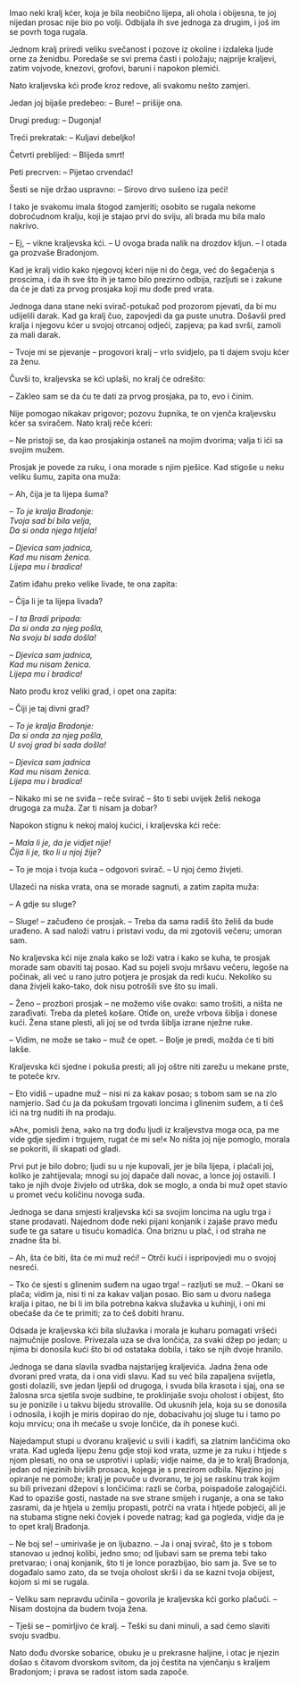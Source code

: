 Imao neki kralj kćer, koja je bila neobično lijepa, ali ohola i obijesna, te joj nijedan prosac nije bio po volji. Odbijala ih sve jednoga za drugim, i još im se povrh toga rugala.

Jednom kralj priredi veliku svečanost i pozove iz okoline i izdaleka ljude orne za ženidbu. Poredaše se svi prema časti i položaju; najprije kraljevi, zatim vojvode, knezovi, grofovi, baruni i napokon plemići.

Nato kraljevska kći prođe kroz redove, ali svakomu nešto zamjeri.

Jedan joj bijaše predebeo: – Bure! – prišije ona.

Drugi predug: – Dugonja!

Treći prekratak: – Kuljavi debeljko!

Četvrti preblijed: – Blijeda smrt!

Peti precrven: – Pijetao crvendać!

Šesti se nije držao uspravno: – Sirovo drvo sušeno iza peći!

I tako je svakomu imala štogod zamjeriti; osobito se rugala nekome dobroćudnom kralju, koji je stajao prvi do sviju, ali brada mu bila malo nakrivo.

– Ej, – vikne kraljevska kći. – U ovoga brada nalik na drozdov kljun. – I otada ga prozvaše Bradonjom.

Kad je kralj vidio kako njegovoj kćeri nije ni do čega, već do šegačenja s proscima, i da ih sve što ih je tamo bilo prezirno odbija, razljuti se i zakune da će je dati za prvog prosjaka koji mu dođe pred vrata.

Jednoga dana stane neki svirač-potukač pod prozorom pjevati, da bi mu udijelili darak. Kad ga kralj čuo, zapovjedi da ga puste unutra. Došavši pred kralja i njegovu kćer u svojoj otrcanoj odjeći, zapjeva; pa kad svrši, zamoli za mali darak.

– Tvoje mi se pjevanje – progovori kralj – vrlo svidjelo, pa ti dajem svoju kćer za ženu.

Čuvši to, kraljevska se kći uplaši, no kralj će odrešito:

– Zakleo sam se da ću te dati za prvog prosjaka, pa to, evo i činim.

Nije pomogao nikakav prigovor; pozovu župnika, te on vjenča kraljevsku kćer sa sviračem. Nato kralj reče kćeri:

– Ne pristoji se, da kao prosjakinja ostaneš na mojim dvorima; valja ti ići sa svojim mužem.

Prosjak je povede za ruku, i ona morade s njim pješice. Kad stigoše u neku veliku šumu, zapita ona muža:

– Ah, čija je ta lijepa šuma?

_– To je kralja Bradonje:  
Tvoja sad bi bila velja,  
Da si onda njega htjela!_

_– Djevica sam jadnica,  
Kad mu nisam ženica.  
Lijepa mu i bradica!_

Zatim iđahu preko velike livade, te ona zapita:

– Čija li je ta lijepa livada?

_– I ta Bradi pripada:  
Da si onda za njeg pošla,  
Na svoju bi sada došla!_

_– Djevica sam jadnica,  
Kad mu nisam ženica.  
Lijepa mu i bradica!_

Nato prođu kroz veliki grad, i opet ona zapita:

– Čiji je taj divni grad?

_– To je kralja Bradonje:  
Da si onda za njeg pošla,  
U svoj grad bi sada došla!_

_– Djevica sam jadnica  
Kad mu nisam ženica.  
Lijepa mu i bradica!_

– Nikako mi se ne sviđa – reče svirač – što ti sebi uvijek želiš nekoga drugoga za muža. Zar ti nisam ja dobar?

Napokon stignu k nekoj maloj kućici, i kraljevska kći reče:

_– Mala li je, da je vidjet nije!  
Čija li je, tko li u njoj žije?_

– To je moja i tvoja kuća – odgovori svirač. – U njoj ćemo živjeti.

Ulazeći na niska vrata, ona se morade sagnuti, a zatim zapita muža:

– A gdje su sluge?

– Sluge! – začuđeno će prosjak. – Treba da sama radiš što želiš da bude urađeno. A sad naloži vatru i pristavi vodu, da mi zgotoviš večeru; umoran sam.

No kraljevska kći nije znala kako se loži vatra i kako se kuha, te prosjak morade sam obaviti taj posao. Kad su pojeli svoju mršavu večeru, legoše na počinak, ali već u rano jutro potjera je prosjak da redi kuću. Nekoliko su dana živjeli kako-tako, dok nisu potrošili sve što su imali.

– Ženo – prozbori prosjak – ne možemo više ovako: samo trošiti, a ništa ne zarađivati. Treba da pleteš košare. Otiđe on, ureže vrbova šiblja i donese kući. Žena stane plesti, ali joj se od tvrda šiblja izrane nježne ruke.

– Vidim, ne može se tako – muž će opet. – Bolje je predi, možda će ti biti lakše.

Kraljevska kći sjedne i pokuša presti; ali joj oštre niti zarežu u mekane prste, te poteče krv.

– Eto vidiš – upadne muž – nisi ni za kakav posao; s tobom sam se na zlo namjerio. Sad ću ja da pokušam trgovati loncima i glinenim suđem, a ti ćeš ići na trg nuditi ih na prodaju.

»Ah«, pomisli žena, »ako na trg dođu ljudi iz kraljevstva moga oca, pa me vide gdje sjedim i trgujem, rugat će mi se!« No ništa joj nije pomoglo, morala se pokoriti, ili skapati od gladi.

Prvi put je bilo dobro; ljudi su u nje kupovali, jer je bila lijepa, i plaćali joj, koliko je zahtijevala; mnogi su joj dapače dali novac, a lonce joj ostavili. I tako je njih dvoje živjelo od utrška, dok se moglo, a onda bi muž opet stavio u promet veću količinu novoga suđa.

Jednoga se dana smjesti kraljevska kći sa svojim loncima na uglu trga i stane prodavati. Najednom dođe neki pijani konjanik i zajaše pravo među suđe te ga satare u tisuću komadića. Ona briznu u plač, i od straha ne znadne šta bi.

– Ah, šta će biti, šta će mi muž reći! – Otrči kući i ispripovjedi mu o svojoj nesreći.

– Tko će sjesti s glinenim suđem na ugao trga! – razljuti se muž. – Okani se plača; vidim ja, nisi ti ni za kakav valjan posao. Bio sam u dvoru našega kralja i pitao, ne bi li im bila potrebna kakva služavka u kuhinji, i oni mi obećaše da će te primiti; za to ćeš dobiti hranu.

Odsada je kraljevska kći bila služavka i morala je kuharu pomagati vršeći najmučnije poslove. Privezala uza se dva lončića, za svaki džep po jedan; u njima bi donosila kući što bi od ostataka dobila, i tako se njih dvoje hranilo.

Jednoga se dana slavila svadba najstarijeg kraljevića. Jadna žena ode dvorani pred vrata, da i ona vidi slavu. Kad su već bila zapaljena svijetla, gosti dolazili, sve jedan ljepši od drugoga, i svuda bila krasota i sjaj, ona se žalosna srca sjetila svoje sudbine, te proklinjaše svoju oholost i obijest, što su je ponizile i u takvu bijedu strovalile. Od ukusnih jela, koja su se donosila i odnosila, i kojih je miris dopirao do nje, dobacivahu joj sluge tu i tamo po koju mrvicu; ona ih mećaše u svoje lončiće, da ih ponese kući.

Najedamput stupi u dvoranu kraljević u svili i kadifi, sa zlatnim lančićima oko vrata. Kad ugleda lijepu ženu gdje stoji kod vrata, uzme je za ruku i htjede s njom plesati, no ona se usprotivi i uplaši; vidje naime, da je to kralj Bradonja, jedan od njezinih bivših prosaca, kojega je s prezirom odbila. Njezino joj opiranje ne pomože; kralj je povuče u dvoranu, te joj se raskinu trak kojim su bili privezani džepovi s lončićima: razli se čorba, poispadoše zalogajčići. Kad to opaziše gosti, nastade na sve strane smijeh i ruganje, a ona se tako zasrami, da je htjela u zemlju propasti, potrči na vrata i htjede pobjeći, ali je na stubama stigne neki čovjek i povede natrag; kad ga pogleda, vidje da je to opet kralj Bradonja.

– Ne boj se! – umirivaše je on ljubazno. – Ja i onaj svirač, što je s tobom stanovao u jednoj kolibi, jedno smo; od ljubavi sam se prema tebi tako pretvarao; i onaj konjanik, što ti je lonce porazbijao, bio sam ja. Sve se to događalo samo zato, da se tvoja oholost skrši i da se kazni tvoja obijest, kojom si mi se rugala.

– Veliku sam nepravdu učinila – govorila je kraljevska kći gorko plačući. – Nisam dostojna da budem tvoja žena.

– Tješi se – pomirljivo će kralj. – Teški su dani minuli, a sad ćemo slaviti svoju svadbu.

Nato dođu dvorske sobarice, obuku je u prekrasne haljine, i otac je njezin došao s čitavom dvorskom svitom, da joj čestita na vjenčanju s kraljem Bradonjom; i prava se radost istom sada započe.
